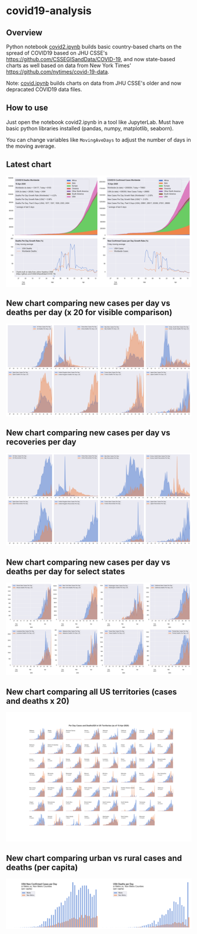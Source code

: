 # covid19-analysis

## Overview
Python notebook [covid2.ipynb](https://github.com/danlaw/covid19-analysis/blob/master/covid2.ipynb) builds basic country-based charts on the spread of COVID19 based on JHU CSSE's https://github.com/CSSEGISandData/COVID-19, and now state-based charts as well based on data from New York Times' https://github.com/nytimes/covid-19-data.

Note: [covid.ipynb](https://github.com/danlaw/covid19-analysis/blob/master/covid.ipynb) builds charts on data from JHU CSSE's older and now depracated COVID19 data files.

## How to use
Just open the notebook covid2.ipynb in a tool like JupyterLab. Must have basic python libraries installed (pandas, numpy, matplotlib, seaborn).

You can change variables like ``MovingAveDays`` to adjust the number of days in the moving average.

## Latest chart
![Latest chart](charts/20200415-covid19-chart.png)

## New chart comparing new cases per day vs deaths per day (x 20 for visible comparison)
![Comparison chart](charts/20200415-comparison-chart.png)

## New chart comparing new cases per day vs recoveries per day
![Recovery chart](charts/20200415-comparison-recovery-chart.png)

## New chart comparing new cases per day vs deaths per day for select states
![Recovery chart](charts/20200415-covid19-states.png)

## New chart comparing all US territories (cases and deaths x 20)
![Recovery chart](charts/20200415-compare-US-territories.png)

## New chart comparing urban vs rural cases and deaths (per capita)
![Recovery chart](charts/20200415-US-counties-urban-vs-rural-per-capita.png)